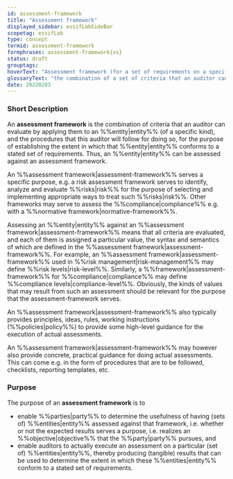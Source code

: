 ```yaml
---
id: assessment-framework
title: "Assessment framework"
displayed_sidebar: essifLabSideBar
scopetag: essifLab
type: concept
termid: assessment-framework
formphrases: assessment-framework{ss}
status: draft
grouptags:
hoverText: "Assessment framework (for a set of requirements on a specified kind of Entity)): the combination of a set of criteria that an auditor can assess by applying them to an Entity (of the specified kind), and the procedures that this Auditor will follow for doing so, for the purpose of establishing the extent in which that Entity conforms to the stated set of requirements."
glossaryText: "the combination of a set of criteria that an auditor can assess by applying them to an %%entity^entity%% (of a specific kind), and the procedures that this auditor will follow for doing so, for the purpose of establishing the extent in which that %%entity^entity%% conforms to a stated set of requirements."
date: 20220203
---
```


### Short Description
An **assessment framework** is the combination of criteria that an auditor can evaluate by applying them to an %%entity|entity%% (of a specific kind), and the procedures that this auditor will follow for doing so, for the purpose of establishing the extent in which that %%entity|entity%% conforms to a stated set of requirements. Thus, an %%entity|entity%% can be assessed against an assessment framework.

An %%assessment framework|assessment-framework%% serves a specific purpose, e.g. a risk assessment framework serves to identify, analyze and evaluate %%risks|risk%% for the purpose of selecting and implementing appropriate ways to treat such %%risks|risk%%. Other frameworks may serve to assess the %%compliance|compliance%% e.g. with a %%normative framework|normative-framework%%.

Assessing an %%entity|entity%% against an %%assessment framework|assessment-framework%% means that all criteria are evaluated, and each of them is assigned a particular value, the syntax and semantics of which are defined in the %%assessment framework|assessment-framework%%. For example, an %%assessment framework|assessment-framework%% used in %%risk management|risk-management%% may define %%risk levels|risk-level%%. Similarly, a %%framework|assessment-framework%% for %%compliance|compliance%% may define %%compliance levels|compliance-level%%. Obviously, the kinds of values that may result from such an assessment should be relevant for the purpose that the assessment-framework serves.

An %%assessment framework|assessment-framework%% also typically provides principles, ideas, rules, working instructions (%%policies|policy%%) to provide some high-level guidance for the execution of actual assessments.

An %%assessment framework|assessment-framework%% may however also provide concrete, practical guidance for doing actual assessments. This can come e.g. in the form of procedures that are to be followed, checklists, reporting templates, etc.

### Purpose
The purpose of an **assessment framework** is to
- enable %%parties|party%% to determine the usefulness of having (sets of) %%entities|entity%% assessed against that framework, i.e. whether or not the expected results serves a purpose, i.e. realizes an %%objective|objective%% that the %%party|party%% pursues, and
- enable auditors to actually execute an assessment on a particular (set of) %%entities|entity%%, thereby producing (tangible) results that can be used to determine the extent in which these %%entities|entity%% conform to a stated set of requirements.
